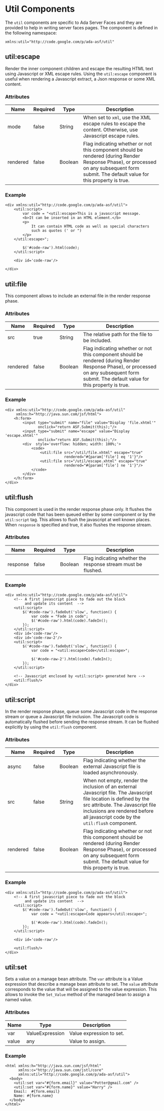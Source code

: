 # Util Components
The `util` components are specific to Ada Server Faces and they are provided to help in
writing server faces pages.  The component is defined in the following namespace:

```
xmlns:util="http://code.google.com/p/ada-asf/util"
```

## util:escape

Render the inner component children and escape the resulting HTML text using
Javascript or XML escape rules.  Using the `util:escape` component is useful
when rendering a Javascript extract, a Json response or some XML content.

### Attributes

| Name      | Required | Type            | Description                                        |
| --------- | -------- | --------------- | -------------------------------------------------- |
| mode      | false    | String          | When set to `xml`, use the XML escape rules to escape the content. Otherwise, use Javascript escape rules. |
| rendered  | false | Boolean         | Flag indicating whether or not this component should be rendered (during Render Response Phase), or processed on any subsequent form submit. The default value for this property is true. |


### Example

```
<div xmlns:util="http://code.google.com/p/ada-asf/util">
    <util:script>
        var code = "<util:escape>This is a javascript message.
        <b>It can be inserted in an HTML element.</b>
        <p>
            It can contain HTML code as well as special characters
            such as quotes (' or ")
        </p>
    </util:escape>";

        $('#code-raw').html(code);
    </util:script>

    <div id='code-raw'/>

</div>
```

## util:file

This component allows to include an external file in the render response phase.

### Attributes

| Name      | Required | Type            | Description                                        |
| --------- | -------- | --------------- | -------------------------------------------------- |
| src       | true     | String          | The relative path for the file to be included. |
| rendered  | false | Boolean         | Flag indicating whether or not this component should be rendered (during Render Response Phase), or processed on any subsequent form submit. The default value for this property is true. |


### Example

```
<div xmlns:util="http://code.google.com/p/ada-asf/util"
     xmlns:h="http://java.sun.com/jsf/html">
    <h:form>
        <input type="submit" name="file" value="Display 'file.xhtml'"
               onclick="return ASF.Submit(this);"/>
        <input type="submit" name="escape" value="Display 'escape.xhtml'"
               onclick="return ASF.Submit(this);"/>
        <div  style='overflow: hidden; width: 100%;'>
            <code>
                <util:file src="/util/file.xhtml" escape="true"
                           rendered="#{param['file'] eq '1'}"/>
                <util:file src="/util/escape.xhtml" escape="true"
                           rendered="#{param['file'] ne '1'}"/>
            </code>
        </div>
    </h:form>
</div>
```

## util:flush

This component is used in the render response phase only.
It flushes the javascript code that has been queued either by some component
or by the `util:script` tag.  This allows to flush the javascript at
well known places.  When `response` is specified and true, it also
flushes the response stream.


### Attributes

| Name      | Required | Type            | Description                                        |
| --------- | -------- | --------------- | -------------------------------------------------- |
| response  | false | Boolean         | Flag indicating whether the response stream must be flushed. |


### Example

```
<div xmlns:util="http://code.google.com/p/ada-asf/util">
    <!-- A first javascript piece to fade out the block
         and update its content  -->
    <util:script>
        $('#code-raw').fadeOut('slow', function() {
            var code = "Fade in code";
            $('#code-raw').html(code).fadeIn();
        });
    </util:script>
    <div id='code-raw'/>
    <div id='code-raw-2'/>
    <util:script>
        $('#code-raw').fadeOut('slow', function() {
            var code = "<util:escape>Code</util:escape>";

            $('#code-raw-2').html(code).fadeIn();
        });
    </util:script>

    <!-- Javascript enclosed by <util:script> generated here -->
    <util:flush/>
</div>
````

## util:script

In the render response phase, queue some Javascript code in the response stream
or queue a Javascript file inclusion.
The Javascript code is automatically flushed before sending the response stream.
It can be flushed explicitly by using the `util:flush` component.

### Attributes

| Name      | Required | Type            | Description                                        |
| --------- | -------- | --------------- | -------------------------------------------------- |
| async     | false | Boolean         | Flag indicating whether the external Javascript file is loaded asynchronously. |
| src       | false | String          | When not empty, render the inclusion of an external Javascript file. The Javascript file location is defined by the src attribute.  The Javascript file inclusions are rendered before all javascript code by the `util:flush` component. |
| rendered  | false | Boolean         | Flag indicating whether or not this component should be rendered (during Render Response Phase), or processed on any subsequent form submit. The default value for this property is true. |


### Example

```
<div xmlns:util="http://code.google.com/p/ada-asf/util">
    <!-- A first javascript piece to fade out the block
         and update its content  -->
    <util:script>
        $('#code-raw').fadeOut('slow', function() {
            var code = "<util:escape>Code appears</util:escape>";

            $('#code-raw').html(code).fadeIn();
        });
    </util:script>

    <div id='code-raw'/>

    <util:flush/>
</div>
```


## util:set

Sets a value on a manage bean attribute.  The `var` attribute is a Value expression
that describe a manage bean attribute to set.  The `value` attribute corresponds to
the value that will be assigned to the value expression.  This allows to invoke
the `Set_Value` method of the managed bean to assign a named value.

### Attributes

| Name  | Type            | Description                                        |
| ----- | --------------- | -------------------------------------------------- |
| var   | ValueExpression | Value expression to set.                           |
| value | any             | Value to assign.                                   |


### Example

```
<html xmlns:h="http://java.sun.com/jsf/html"
      xmlns:c="http://java.sun.com/jstl/core"
      xmlns:util="http://code.google.com/p/ada-asf/util">
  <body>
    <util:set var="#{form.email}" value="Potter@gmail.com" />
    <util:set var="#{form.name}" value="Harry" />
    Email:  #{form.email}
    Name: #{form.name}
  </body>
</html>
```


